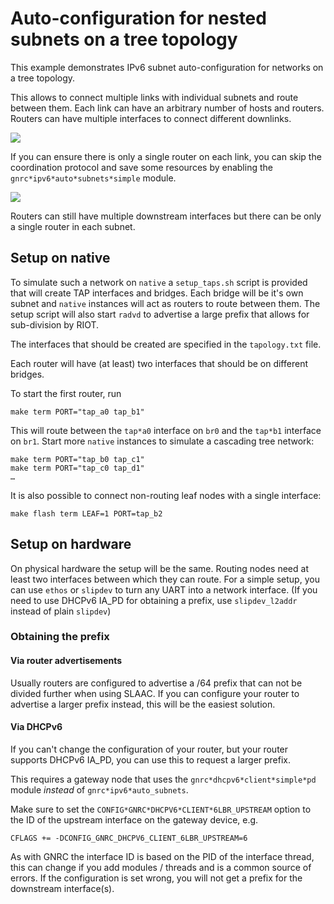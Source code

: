 # Auto-configuration for nested subnets on a tree topology

This example demonstrates IPv6 subnet auto-configuration for networks on
a tree topology.

This allows to connect multiple links with individual subnets and route
between them.
Each link can have an arbitrary number of hosts and routers.
Routers can have multiple interfaces to connect different downlinks.

![](../../doc/doxygen/src/gnrc*ipv6*auto_subnets.svg)

If you can ensure there is only a single router on each link, you can
skip the coordination protocol and save some resources by enabling
the `gnrc*ipv6*auto*subnets*simple` module.

![](../../doc/doxygen/src/gnrc*ipv6*auto*subnets*simple.svg)

Routers can still have multiple downstream interfaces but there can be
only a single router in each subnet.

## Setup on native

To simulate such a network on `native` a `setup_taps.sh` script is provided that
will create TAP interfaces and bridges.
Each bridge will be it's own subnet and `native` instances will act as routers
to route between them.
The setup script will also start `radvd` to advertise a large prefix that allows
for sub-division by RIOT.

The interfaces that should be created are specified in the `tapology.txt` file.

Each router will have (at least) two interfaces that should be on different
bridges.

To start the first router, run

    make term PORT="tap_a0 tap_b1"

This will route between the `tap*a0` interface on `br0` and the `tap*b1`
interface on `br1`.
Start more `native` instances to simulate a cascading tree network:

    make term PORT="tap_b0 tap_c1"
    make term PORT="tap_c0 tap_d1"
    …

It is also possible to connect non-routing leaf nodes with a single interface:

    make flash term LEAF=1 PORT=tap_b2


## Setup on hardware

On physical hardware the setup will be the same.
Routing nodes need at least two interfaces between which they can route.
For a simple setup, you can use `ethos` or `slipdev` to turn any UART into
a network interface. (If you need to use DHCPv6 IA_PD for obtaining a prefix,
use `slipdev_l2addr` instead of plain `slipdev`)

### Obtaining the prefix

#### Via router advertisements

Usually routers are configured to advertise a /64 prefix that can not be divided
further when using SLAAC.
If you can configure your router to advertise a larger prefix instead, this
will be the easiest solution.

#### Via DHCPv6

If you can't change the configuration of your router, but your router supports
DHCPv6 IA_PD, you can use this to request a larger prefix.

This requires a gateway node that uses the `gnrc*dhcpv6*client*simple*pd`
module *instead* of `gnrc*ipv6*auto_subnets`.

Make sure to set the `CONFIG*GNRC*DHCPV6*CLIENT*6LBR_UPSTREAM` option to the
ID of the upstream interface on the gateway device, e.g.

    CFLAGS += -DCONFIG_GNRC_DHCPV6_CLIENT_6LBR_UPSTREAM=6

As with GNRC the interface ID is based on the PID of the interface thread, this can
change if you add modules / threads and is a common source of errors.
If the configuration is set wrong, you will not get a prefix for the downstream
interface(s).
